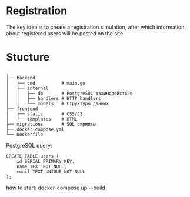 # Registration
The key idea is to create a registration simulation, after which information about registered users will be posted on the site.

# Stucture 
```
.
├── backend
│   ├── cmd          # main.go
│   ├── internal
│   │   ├── db       # PostgreSQL взаимодействие
│   │   ├── handlers # HTTP handlers
│   │   └── models   # Структуры данных
├── frontend
│   ├── static       # CSS/JS
│   └── templates    # HTML
├── migrations       # SQL скрипты
├── docker-compose.yml
└── Dockerfile
```

PostgreSQL query: 
```
CREATE TABLE users (
    id SERIAL PRIMARY KEY,
    name TEXT NOT NULL,
    email TEXT UNIQUE NOT NULL
);
```
how to start: docker-compose up --build
